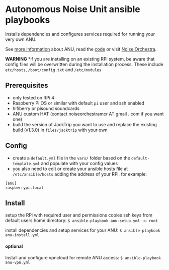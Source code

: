 # Autonomous Noise Unit ansible playbooks

Installs dependencies and configures services required for running your very own ANU.

See [more information](https://autonomousnoiseunit.co.uk) about ANU, read the [code](https://github.com/noiseorchestra/noise-audio-web) or visit [Noise Orchestra](https://noiseorchestra.org/).

**WARNING** *if you are installing on an existing RPi system, be aware that config files will be overwritten during the installation process. These include `etc/hosts`, `/boot/config.txt` and `/etc/modules`

## Prerequisites

- only tested on RPi 4
- Raspberry Pi OS or similar with default `pi` user and ssh enabled
- hifiberry or pisound soundcards
- ANU custom HAT (contact noiseorchestramcr AT gmail . com if you want one)
- build the version of JackTrip you want to use and replace the existing build (v1.3.0) in `files/jacktrip` with your own

## Config

- create a `default.yml` file in the `vars/` folder based on the `default-template.yml` and populate with your config values
- you also need to edit or create your ansible hosts file at `/etc/ansible/hosts` adding the address of your RPi, for example:
```
[anu]
raspberrypi.local
```

## Install

setup the RPi with required user and permissions copies ssh keys from default users home directory:
`$ ansible-playbook anu-setup.yml -u root`

install dependencies and setup services for your ANU:
`$ ansible-playbook anu-install.yml`

#### optional

Install and configure vpncloud for remote ANU access:
`$ ansible-playbook anu-vpn.yml`